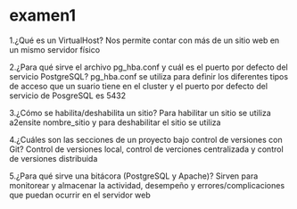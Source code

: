 # examen1
1.¿Qué es un VirtualHost?
Nos permite contar con más de un sitio web en un mismo servidor físico

2.¿Para qué sirve el archivo pg_hba.conf y cuál es el puerto por defecto del servicio PostgreSQL?
pg_hba.conf se utiliza para definir los diferentes tipos de acceso que un suario tiene en el cluster y el puerto por defecto del servicio de PosgreSQL es 5432

3.¿Cómo se habilita/deshabilita un sitio?
Para habilitar un sitio se utiliza a2ensite nombre_sitio y para deshabilitar el sitio se utiliza 

4.¿Cuáles son las secciones de un proyecto bajo control de versiones con Git?
Control de versiones local, control de verciones centralizada y control de versiones distribuida

5.¿Para qué sirve una bitácora (PostgreSQL y Apache)?
Sirven para monitorear y almacenar la actividad, desempeño y errores/complicaciones que puedan ocurrir en el servidor web

